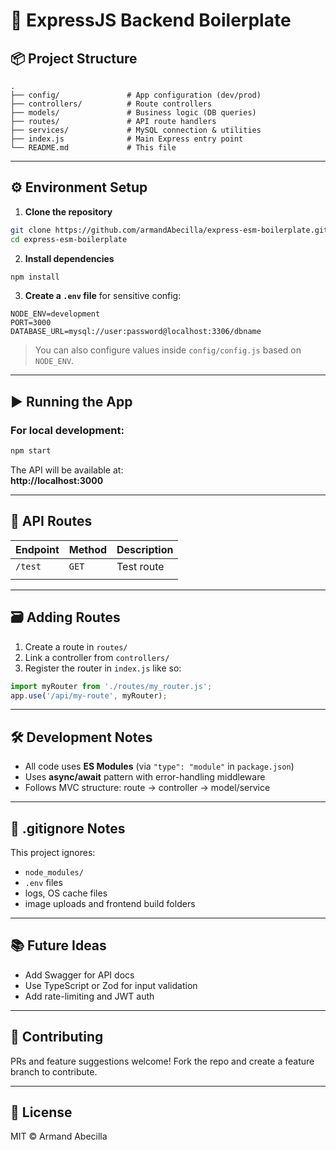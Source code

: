 # 🚀 ExpressJS Backend Boilerplate

## 📦 Project Structure

```
.
├── config/               # App configuration (dev/prod)
├── controllers/          # Route controllers
├── models/               # Business logic (DB queries)
├── routes/               # API route handlers
├── services/             # MySQL connection & utilities
├── index.js              # Main Express entry point
└── README.md             # This file
```

---

## ⚙️ Environment Setup

1. **Clone the repository**

```bash
git clone https://github.com/armandAbecilla/express-esm-boilerplate.git
cd express-esm-boilerplate
```

2. **Install dependencies**

```bash
npm install
```

3. **Create a `.env` file** for sensitive config:

```
NODE_ENV=development
PORT=3000
DATABASE_URL=mysql://user:password@localhost:3306/dbname
```

> You can also configure values inside `config/config.js` based on `NODE_ENV`.

---

## ▶️ Running the App

### For local development:

```bash
npm start
```

The API will be available at:  
**http://localhost:3000**

---

## 📡 API Routes

| Endpoint | Method | Description |
| -------- | ------ | ----------- |
| `/test`  | `GET`  | Test route  |
|          |        |             |

---

## 🗃️ Adding Routes

1. Create a route in `routes/`
2. Link a controller from `controllers/`
3. Register the router in `index.js` like so:

```js
import myRouter from './routes/my_router.js';
app.use('/api/my-route', myRouter);
```

---

## 🛠️ Development Notes

- All code uses **ES Modules** (via `"type": "module"` in `package.json`)
- Uses **async/await** pattern with error-handling middleware
- Follows MVC structure: route → controller → model/service

---

## 🚫 .gitignore Notes

This project ignores:

- `node_modules/`
- `.env` files
- logs, OS cache files
- image uploads and frontend build folders

---

## 📚 Future Ideas

- Add Swagger for API docs
- Use TypeScript or Zod for input validation
- Add rate-limiting and JWT auth

---

## 💬 Contributing

PRs and feature suggestions welcome! Fork the repo and create a feature branch to contribute.

---

## 🧾 License

MIT © Armand Abecilla
